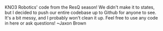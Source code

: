 KNO3 Robotics' code from the ResQ season! We didn't make it to states, but I decided to push our entire codebase up to Github for anyone to see. It's a bit messy, and I probably won't clean it up. Feel free to use any code in here or ask questions!
~Jaxon Brown